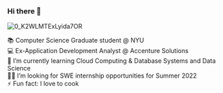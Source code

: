 ### Hi there 👋

![0_K2WLMTExLyida7OR](https://user-images.githubusercontent.com/85691194/146850750-f618e30c-529d-4d6f-97c4-04e0cec83478.gif)


📚 Computer Science Graduate student @ NYU\
💻 Ex-Application Development Analyst @ Accenture Solutions\
🌱 I’m currently learning Cloud Computing & Database Systems and Data Science\
🧑‍💻 I’m looking for SWE internship opportunities for Summer 2022\
⚡ Fun fact: I love to cook
 
 
 
 
 
 																																																																														
 
 
 
